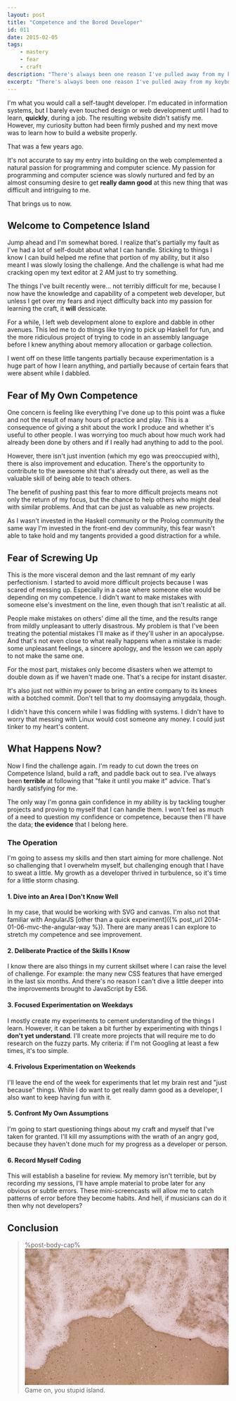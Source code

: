 ```yaml
---
layout: post
title: "Competence and the Bored Developer"
id: 011
date: 2015-02-05
tags:
    - mastery
    - fear
    - craft
description: "There's always been one reason I've pulled away from my keyboard: I was bored."
excerpt: "There's always been one reason I've pulled away from my keyboard: I was bored. I'm beginning to learn that challenge keeps me interested in what I do, and I decided to share my plan for embracing it."
---
```


I'm what you would call a self-taught developer. I'm educated in information systems, but I barely even touched design or web development until I had to learn, __quickly__, during a job. The resulting website didn't satisfy me. However, my curiosity button had been firmly pushed and my next move was to learn how to build a website properly.

That was a few years ago.

It's not accurate to say my entry into building on the web complemented a natural passion for programming and computer science. My passion for programming and computer science was slowly nurtured and fed by an almost consuming desire to get __really damn good__ at this new thing that was difficult and intriguing to me.

That brings us to now.

## Welcome to Competence Island

Jump ahead and I'm somewhat bored. I realize that's partially my fault as I've had a lot of self-doubt about what I can handle. Sticking to things I know I can build helped me refine that portion of my ability, but it also meant I was slowly losing the challenge. And the challenge is what had me cracking open my text editor at 2 AM just to try something.

The things I've built recently were... not terribly difficult for me, because I now have the knowledge and capability of a competent web developer, but unless I get over my fears and inject difficulty back into my passion for learning the craft, it __will__ dessicate.

For a while, I left web development alone to explore and dabble in other avenues. This led me to do things like trying to pick up Haskell for fun, and the more ridiculous project of trying to code in an assembly language before I knew anything about memory allocation or garbage collection.

I went off on these little tangents partially because experimentation is a huge part of how I learn anything, and partially because of certain fears that were absent while I dabbled.

## Fear of My Own Competence

One concern is feeling like everything I've done up to this point was a fluke and not the result of many hours of practice and play. This is a consequence of giving a shit about the work I produce and whether it's useful to other people. I was worrying too much about how much work had already been done by others and if I really had anything to add to the pool.

However, there isn't just invention (which my ego was preoccupied with), there is also improvement and education. There's the opportunity to contribute to the awesome shit that's already out there, as well as the valuable skill of being able to teach others.

The benefit of pushing past this fear to more difficult projects means not only the return of my focus, but the chance to help others who might deal with similar problems. And that can be just as valuable as new projects.

As I wasn't invested in the Haskell community or the Prolog community the same way I'm invested in the front-end dev community, this fear wasn't able to take hold and my tangents provided a good distraction for a while.

## Fear of Screwing Up

This is the more visceral demon and the last remnant of my early perfectionism. I started to avoid more difficult projects because I was scared of messing up. Especially in a case where someone else would be depending on my competence. I didn't want to make mistakes with someone else's investment on the line, even though that isn't realistic at all.

People make mistakes on others' dime all the time, and the results range from mildly unpleasant to utterly disastrous. My problem is that I've been treating the potential mistakes I'll make as if they'll usher in an apocalypse. And that's not even close to what really happens when a mistake is made: some unpleasant feelings, a sincere apology, and the lesson we can apply to not make the same one.

For the most part, mistakes only become disasters when we attempt to double down as if we haven't made one. That's a recipe for instant disaster.

It's also just not within my power to bring an entire company to its knees with a botched commit. Don't tell that to my doomsaying amygdala, though.

I didn't have this concern while I was fiddling with systems. I didn't have to worry that messing with Linux would cost someone any money. I could just tinker to my heart's content.

## What Happens Now?

Now I find the challenge again. I'm ready to cut down the trees on Competence Island, build a raft, and paddle back out to sea. I've always been __terrible__ at following that "fake it until you make it" advice. That's hardly satisfying for me. 

The only way I'm gonna gain confidence in my ability is by tackling tougher projects and proving to myself that I can handle them. I won't feel as much of a need to question my confidence or competence, because then I'll have the data; __the evidence__ that I belong here.

### The Operation

I'm going to assess my skills and then start aiming for more challenge. Not so challenging that I overwhelm myself, but challenging enough that I have to sweat a little. My growth as a developer thrived in turbulence, so it's time for a little storm chasing.

#### 1. Dive into an Area I Don't Know Well

In my case, that would be working with SVG and canvas. I'm also not that familiar with AngularJS [other than a quick experiment]({% post_url 2014-01-06-mvc-the-angular-way %}). There are many areas I can explore to stretch my competence and see improvement.

#### 2. Deliberate Practice of the Skills I Know

I know there are also things in my current skillset where I can raise the level of challenge. For example: the many new CSS features that have emerged in the last six months. And there's no reason I can't dive a little deeper into the improvements brought to JavaScript by ES6.

#### 3. Focused Experimentation on Weekdays

I mostly create my experiments to cement understanding of the things I learn. However, it can be taken a bit further by experimenting with things I __don't yet understand__. I'll create more projects that will require me to do research on the fuzzy parts. My criteria: if I'm not Googling at least a few times, it's too simple.

#### 4. Frivolous Experimentation on Weekends

I'll leave the end of the week for experiments that let my brain rest and "just because" things. While I do want to get really damn good as a developer, I also want to keep having fun with it.

#### 5. Confront My Own Assumptions

I'm going to start questioning things about my craft and myself that I've taken for granted. I'll kill my assumptions with the wrath of an angry god, because they haven't done much for my progress as a developer or person.

#### 6. Record Myself Coding

This will establish a baseline for review. My memory isn't terrible, but by recording my sessions, I'll have ample material to probe later for any obvious or subtle errors. These mini-screencasts will allow me to catch patterns of error before they become habits. And hell, if musicians can do it then why not developers?

## Conclusion
> %post-body-cap%
![Competence Island](/post-images/island.jpg)
Game on, you stupid island.
